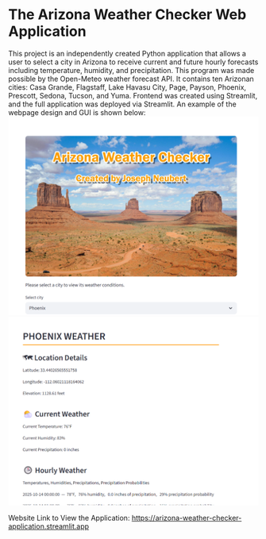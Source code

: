 # The Arizona Weather Checker Web Application
This project is an independently created Python application that allows a user to select a city in Arizona to receive current and future hourly forecasts including temperature, humidity, and precipitation.
This program was made possible by the Open-Meteo weather forecast API. It contains ten Arizonan cities: Casa Grande, Flagstaff, Lake Havasu City, Page, Payson, Phoenix, Prescott, Sedona, Tucson, and Yuma.
Frontend was created using Streamlit, and the full application was deployed via Streamlit. An example of the webpage design and GUI is shown below:
![Initial application banner and city selector](https://github.com/JosephFNeubert/Arizona_Weather_Application/blob/master/Assets/Demo1.png?raw=true)
![Phoenix weather data display](https://github.com/JosephFNeubert/Arizona_Weather_Application/blob/master/Assets/Demo2.png?raw=true)

Website Link to View the Application: https://arizona-weather-checker-application.streamlit.app
